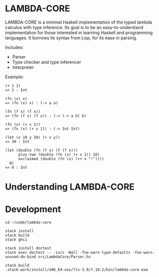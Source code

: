 # LAMBDA-CORE

LAMBDA-CORE is a minimal Haskell implementation of the typed lambda calculus with type inference. Its goal is to be an easy-to-understand implementation for those interested in learning Haskell and programming languages. It borrows its syntax from Lisp, for its ease in parsing.

Includes:

- Parser
- Type checker and type inferencer
- Interpreter

Example:

```
(+ 1 1)
=> 2 : Int

(fn (x) x)
=> (fn (x) x) : (-> a a)

(fn (f x) (f x))
=> (fn (f x) (f x)) : (-> (-> a b) b)

(fn (x) (+ x 1))
=> (fn (x) (+ x 1)) : (-> Int Int)

(let (x 10 y 20) (+ x y))
=> 30 : Int

(let (double (fn (f x) (f (f x)))
      plus-two (double (fn (x) (+ x 1)) 10)
      exclaimed (double (fn (x) (++ x "!"))))
  0)
=> 0 : Int
```

# Understanding LAMBDA-CORE

# Development

```
cd ~/code/lambda-core

stack install
stack build
stack ghci

stack install doctest
stack exec doctest -- -isrc -Wall -fno-warn-type-defaults -fno-warn-unused-do-bind src/LambdaCore/Parser.hs

stack build
.stack-work/install/x86_64-osx/lts-3.9/7.10.2/bin/lambda-core-exe
```
